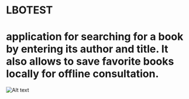 # LBOTEST
application for searching for a book by entering its author and title. It also allows to save favorite books locally for offline consultation.
===================================================================================================================================================

![Alt text](https://ibb.co/tzkQxJH?raw=true "Title")
